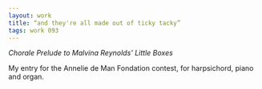 ```yaml
---
layout: work
title: “and they're all made out of ticky tacky”
tags: work 093
---
```


*Chorale Prelude to Malvina Reynolds' Little Boxes*

My entry for the Annelie de Man Fondation contest, for harpsichord, piano and organ.